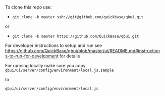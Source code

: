 To clone this repo use:

* `git clone -b master ssh://git@github.com/quickbase/qbui.git`

or

* `git clone -b master https://github.com/QuickBase/qbui.git`


For developer instructions to setup and run see <https://github.com/QuickBase/qbui/blob/master/ui/README.md#instructions-to-run-for-development> for details

For running locally make sure you copy
 `qbui/ui/server/config/environment/local.js.sample`

 to

 `qbui/ui/server/config/environment/local.js`

